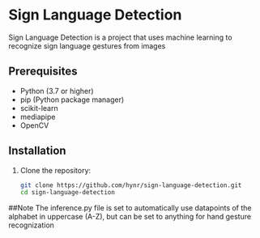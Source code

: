 # Sign Language Detection

Sign Language Detection is a project that uses machine learning to recognize sign language gestures from images

## Prerequisites

- Python (3.7 or higher)
- pip (Python package manager)
- scikit-learn
- mediapipe
- OpenCV

## Installation

1. Clone the repository:

   ```bash
   git clone https://github.com/hynr/sign-language-detection.git
   cd sign-language-detection
##Note
The inference.py file is set to automatically use datapoints of the alphabet in uppercase (A-Z), but can be set to anything for hand gesture recognization
